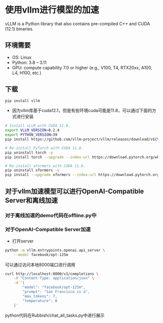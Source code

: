 # 使用vllm进行模型的加速
vLLM is a Python library that also contains pre-compiled C++ and CUDA (12.1) binaries.
## 环境需要
+ OS: Linux
+ Python: 3.8 – 3.11
+ GPU: compute capability 7.0 or higher (e.g., V100, T4, RTX20xx, A100, L4, H100, etc.)
## 下载
```bash
pip install vllm
```
+ 因为vllm库基于cuda12.1，但是有些环境cuda可能是11.8，可以通过下面的方式进行安装
```bash
# Install vLLM with CUDA 11.8.
export VLLM_VERSION=0.2.4
export PYTHON_VERSION=39
pip install https://github.com/vllm-project/vllm/releases/download/v${VLLM_VERSION}/vllm-${VLLM_VERSION}+cu118-cp${PYTHON_VERSION}-cp${PYTHON_VERSION}-manylinux1_x86_64.whl

# Re-install PyTorch with CUDA 11.8.
pip uninstall torch -y
pip install torch --upgrade --index-url https://download.pytorch.org/whl/cu118

# Re-install xFormers with CUDA 11.8.
pip uninstall xformers -y
pip install --upgrade xformers --index-url https://download.pytorch.org/whl/cu118
```
## 对于vllm加速模型可以进行OpenAI-Compatible Server和离线加速
### 对于离线加速的demo代码在offline.py中
### 对于OpenAI-Compatible Server加速
+ 打开server
```bash
python -m vllm.entrypoints.openai.api_server \
    --model facebook/opt-125m
```
可以通过访问本地8000端口进行调用
```bash
curl http://localhost:8000/v1/completions \
    -H "Content-Type: application/json" \
    -d '{
        "model": "facebook/opt-125m",
        "prompt": "San Francisco is a",
        "max_tokens": 7,
        "temperature": 0
    }'
```
python代码在Rubbish/chat_all_tasks.py中进行展示
